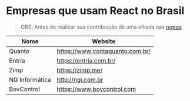 # Empresas que usam React no Brasil

> OBS: Antes de realizar sua contribuição dê uma olhada nas [regras](https://github.com/react-brasil/empresas-que-usam-react-no-brasil/blob/master/CONTRIBUTING.md)

Nome | Website
------------ | -------
Quanto | https://www.contaquanto.com.br/
Entria | https://entria.com.br/
Zimp | https://zimp.me/
NG Informática | http://ngi.com.br
BovControl | https://www.bovcontrol.com
